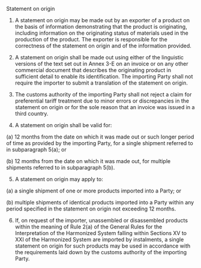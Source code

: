 Statement on origin


1. A statement on origin may be made out by an exporter of a product on the basis of information demonstrating that the product is originating, including information on the originating status of materials used in the production of the product. The exporter is responsible for the correctness of the statement on origin and of the information provided.

2. A statement on origin shall be made out using either of the linguistic versions of the text set out in Annex 3-E on an invoice or on any other commercial document that describes the originating product in sufficient detail to enable its identification. The importing Party shall not require the importer to submit a translation of the statement on origin.

3. The customs authority of the importing Party shall not reject a claim for preferential tariff treatment due to minor errors or discrepancies in the statement on origin or for the sole reason that an invoice was issued in a third country.

4. A statement on origin shall be valid for:


(a) 12 months from the date on which it was made out or such longer period of time as provided by the importing Party, for a single shipment referred to in subparagraph 5(a); or

(b) 12 months from the date on which it was made out, for multiple shipments referred to in subparagraph 5(b).
 
5. A statement on origin may apply to:


(a) a single shipment of one or more products imported into a Party; or


(b) multiple shipments of identical products imported into a Party within any period specified in the statement on origin not exceeding 12 months.

6. If, on request of the importer, unassembled or disassembled products within the meaning of Rule 2(a) of the General Rules for the Interpretation of the Harmonized System falling within Sections XV to XXI of the Harmonized System are imported by instalments, a single statement on origin for such products may be used in accordance with the requirements laid down by the customs authority of the importing Party.
